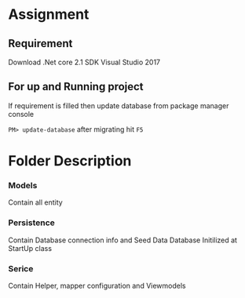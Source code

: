 # Assignment

## Requirement

Download .Net core 2.1 SDK
Visual Studio 2017

## For up and Running project

If requirement is filled then update database from package manager console

`PM> update-database`
after migrating hit `F5`

# Folder Description

### Models

Contain all entity

### Persistence

Contain Database connection info and Seed Data
Database Initilized at StartUp class

### Serice

Contain Helper, mapper configuration and Viewmodels
